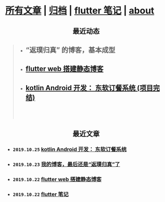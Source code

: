 &nbsp;

# [所有文章](posts.md) | [归档](archive.md) | [flutter 笔记](https://lzyprime.top/flutter) | [about](about.md)


## <center> 最近动态 </center>

> - ## “返璞归真” 的博客，基本成型
> - ## [flutter web 搭建静态博客](https://lzyprime.top/flutter/flutter_web/flutter_web搭建静态博客.html)
> - ## [kotlin Android 开发： 东软订餐系统 (项目完结)](https://lzyprime.top/DNUIFoodApp/)
>  ## &nbsp;

## <center> 最近文章 </center>

- ### `2019.10.25` [kotlin Android 开发： 东软订餐系统](https://lzyprime.top/DNUIFoodApp/)
- ### `2019.10.23` [我的博客，最后还是“返璞归真”了](posts/我的博客最后还是返璞归真了.md)
- ### `2019.10.22` [flutter web 搭建静态博客](https://lzyprime.top/flutter/flutter_web/flutter_web搭建静态博客.html)
- ### `2019.10.22` [flutter 笔记](https://lzyprime.top/flutter)
